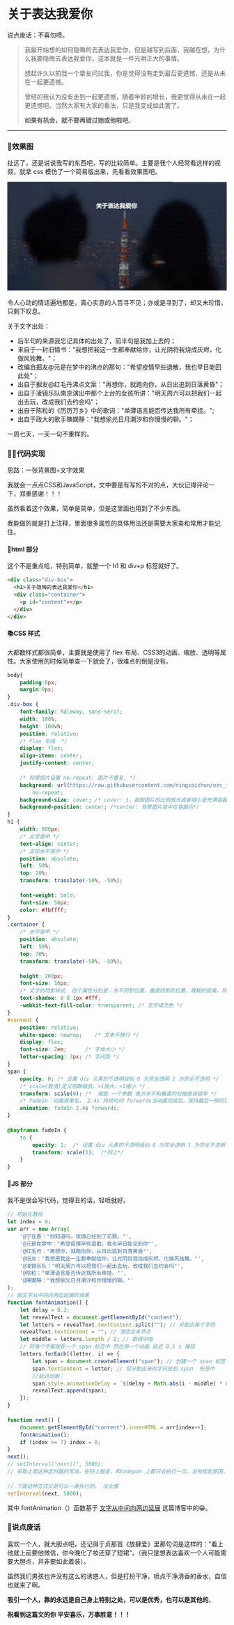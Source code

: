 # 关于表达我爱你

说点废话：不喜勿喷。

> 我最开始想的如何隐晦的去表达我爱你，但是越写到后面，我越在想，为什么我要隐晦去表达我爱你，这本就是一件光明正大的事情。
>
> 想起许久以前我一个挚友问过我，你是觉得没有走到最后更遗憾，还是从未在一起更遗憾。
>
> 曾经的我认为没有走到一起更遗憾，随着年龄的增长，我更觉得从未在一起更遗憾吧。当然大家有大家的看法，只是我变成如此罢了。
>
> **如果有机会，就不要再错过她或他啦吧**。

----

### 💌效果图

扯远了，还是说说我写的东西吧，写的比较简单。主要是我个人经常看这样的视频，就拿 css 模仿了一个简易版出来，先看看效果图吧。

![QQ录屏20220524193408_](https://raw.githubusercontent.com/ningzaichun/nzc_img_store/main/img/202205241938689.gif)

令人心动的情话遍地都是，真心实意的人苦寻不见；亦或是寻到了，却又未珍惜，只剩下叹息。

关于文字出处：

- 后半句的来源我忘记具体的出处了，前半句是我加上去的；
- 来自于一封旧情书："我想把我这一生都奉献给你，让光阴将我烧成灰烬，化做风独舞。"；
- 改编自掘友@元是在梦中的沸点的那句："希望疫情早些退散，我也早日能回此处"；
- 出自于掘友@红毛丹沸点文案："再想你，就跑向你，从日出追到日落黄昏"；
- 出自于凌镜乐队南京演出中那个上台的女孩所讲："明天周六可以把我们一起出去玩，改成我们去约会吗"；
- 出自于陈粒的《历历万乡》中的歌词："单薄语言能否传达我所有牵挂。";
- 出自于政大的歌手陳嫺靜："我想偷光日月潮汐和你慢慢的聊。"；

一周七天，一天一句不重样的。

### 👨‍💻代码实现

思路：一张背景图+文字效果 

我就会一点点CSS和JavaScript，文中要是有写的不对的点，大伙记得评论一下，郑重感谢！！！

虽然看着这个效果，简单是简单，但是这里面也用到了不少东西。

我能做的就是打上注释，里面很多属性的具体用法还是需要大家查和常用才能记住。

#### 🎰html 部分

这个不是重点哈，特别简单，就整一个 h1 和 div+p 标签就好了。

```html
<div class="div-box">
  <h1>关于隐晦的表达我爱你</h1>
  <div class="container">
    <p id="content"></p>
  </div>
</div>
```

#### 📚CSS 样式

大都数样式都很简单，主要就是使用了 flex 布局、CSS3的动画、缩放、透明等属性。大家使用的时候简单查一下就会了，很难点的倒是没有。

```css
body{
    padding:0px;
    margin:0px;
}
.div-box {
    font-family: Raleway, sans-serif;
    width: 100%;
    height: 100vh;
    position: relative;
    /* flex 布局  */
    display: flex;
    align-items: center;
    justify-content: center;

    /* 背景图片设置 no-repeat: 图片不重复, */
    background: url(https://raw.githubusercontent.com/ningzaichun/nzc_img_store/main/img/202205241301981.png)
        no-repeat;
    background-size: cover; /* cover: 1、按照图片的比例放大或者缩小至充满容器,而不是按照容器的比例大小来缩放*/
    background-position: center; /*center: 背景图片居中在容器内*/
}
h1 {
    width: 800px;
    /* 文字居中 */
    text-align: center;
    /* 实现水平居中 */
    position: absolute;
    left: 50%;
    top: 20%;
    transform: translate(-50%, -50%);

    font-weight: bold;
    font-size: 50px;
    color: #fbffff;
}
.container {
    /* 水平居中 */
    position: absolute;
    left: 50%;
    top: 70%;
    transform: translate(-50%, -50%);

    height: 200px;
    font-size: 16px;
    /* 文字的阴影样式  四个属性分别是：水平阴影位置，垂直阴影的位置，模糊的距离，阴影的颜色*/
    text-shadow: 0 0 1px #fff;
    -webkit-text-fill-color: transparent; /* 文字填充色 */
}
#content {
    position: relative;
    white-space: nowrap;    /* 文本不换行 */
    display: flex;
    font-size: 2em;      /* 字体大小 */
    letter-spacing: 3px; /* 字间距 */
}
span {
    opacity: 0; /* 设置 div 元素的不透明级别 0 为完全透明 1 为完全不透明 */
    /* scale(数值)定义倍数缩放，>1放大，<1缩小 */
    transform: scale(0); /*  缩放 一个参数 表示水平和垂直同时缩放该倍率 */
    /* fadeIn：动画效果名， 2.4s 持续时间 forwards当动画完成后，保持最后一帧的状态（也就是最后一个关键帧中定义的状态） */
    animation: fadeIn 2.4s forwards;
}

@keyframes fadeIn {
    to {
        opacity: 1;  /* 设置 div 元素的不透明级别 0 为完全透明 1 为完全不透明 */
        transform: scale(1);  /*同上*/
    }
}
```

#### 📰JS 部分

我不是很会写代码，觉得丑的话，轻喷就好。

```javascript
// 初始化数组
let index = 0;
var arr = new Array(
    '@宁在春："你知道吗，玫瑰已经到了花期。"',
    '@元是在梦中："希望疫情早些退散，我也早日能见到你"',
    '@红毛丹："再想你，就跑向你，从日出追到日落黄昏"',
    '@旧友："我想把我这一生都奉献给你，让光阴将我烧成灰烬，化做风独舞。"',
    '@凌镜乐队："明天周六可以把我们一起出去玩，改成我们去约会吗"',
    '@陈粒："单薄语言能否传达我所有牵挂。"',
    '@陳嫺靜："我想偷光日月潮汐和你慢慢的聊。"'
);
// 做文字从中间向两边延展的效果
function fontAnimation() {
    let delay = 0.3;
    let revealText = document.getElementById("content");
    let letters = revealText.textContent.split(""); // 分割出每个字符
    revealText.textContent = ""; // 清空文本节点
    let middle = letters.length / 2; // 取得中值
    // 将每个字都放在一个 span 标签中 然后用一个动画 延迟 0.5 s 展现
    letters.forEach((letter, i) => { 
        let span = document.createElement("span"); // 创建一个 span 标签
        span.textContent = letter; // 将分割出来的字符放到 span  标签中
        //延迟动画：
        span.style.animationDelay = `${delay + Math.abs(i - middle) * 0.1}s`; 
        revealText.append(span);
    });
}

function next() {
    document.getElementById("content").innerHTML = arr[index++];
    fontAnimation();
    if (index >= 7) index = 0;
}
next();
// setInterval("next()", 5000);
// 采取上面这种定时器的写法，在码上掘金，和codepon 上都只会执行一次，没有找到原因，没搞明白...

// 下面这种方式又是可以一直执行的。 没太懂
setInterval(next, 5000);
```

其中 fontAnimation（）函数基于 [文字从中间向两边延展](https://www.cnblogs.com/ly-qingqiu/p/12186173.html) 这篇博客中的😁。



### 💨说点废话

喜欢一个人，就大胆点吧，还记得于贞那首《放肆爱》里那句词是这样的："看上他就上前要他微信，你今晚化了妆还穿了短裙"。（我只是想表达喜欢一个人可能需要大胆点，并非要如此着装）。

虽然我们男孩也许没有这么的诱惑人，但是打扮干净，喷点干净清香的香水，自信也就来了啊。

**吸引一个人，靠的永远是自己身上特别之处，可以是优秀，也可以是其他的**。

**祝看到这篇文的你 平安喜乐，万事胜意！！！**









